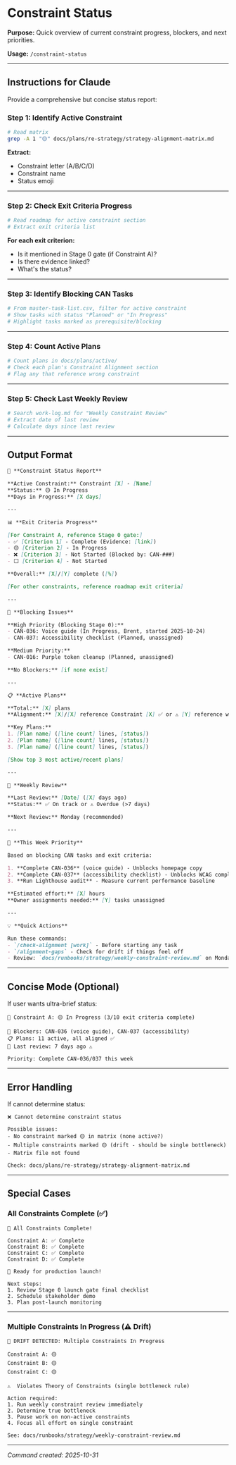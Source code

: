 # Constraint Status

**Purpose:** Quick overview of current constraint progress, blockers, and next priorities.

**Usage:** `/constraint-status`

---

## Instructions for Claude

Provide a comprehensive but concise status report:

### Step 1: Identify Active Constraint

```bash
# Read matrix
grep -A 1 "🟡" docs/plans/re-strategy/strategy-alignment-matrix.md
```

**Extract:**
- Constraint letter (A/B/C/D)
- Constraint name
- Status emoji

---

### Step 2: Check Exit Criteria Progress

```bash
# Read roadmap for active constraint section
# Extract exit criteria list
```

**For each exit criterion:**
- Is it mentioned in Stage 0 gate (if Constraint A)?
- Is there evidence linked?
- What's the status?

---

### Step 3: Identify Blocking CAN Tasks

```bash
# From master-task-list.csv, filter for active constraint
# Show tasks with status "Planned" or "In Progress"
# Highlight tasks marked as prerequisite/blocking
```

---

### Step 4: Count Active Plans

```bash
# Count plans in docs/plans/active/
# Check each plan's Constraint Alignment section
# Flag any that reference wrong constraint
```

---

### Step 5: Check Last Weekly Review

```bash
# Search work-log.md for "Weekly Constraint Review"
# Extract date of last review
# Calculate days since last review
```

---

## Output Format

```markdown
🎯 **Constraint Status Report**

**Active Constraint:** Constraint [X] - [Name]
**Status:** 🟡 In Progress
**Days in Progress:** [X days]

---

📊 **Exit Criteria Progress**

[For Constraint A, reference Stage 0 gate:]
- ✅ [Criterion 1] - Complete (Evidence: [link])
- 🟡 [Criterion 2] - In Progress
- ❌ [Criterion 3] - Not Started (Blocked by: CAN-###)
- ⬜ [Criterion 4] - Not Started

**Overall:** [X]/[Y] complete ([%])

[For other constraints, reference roadmap exit criteria]

---

🚧 **Blocking Issues**

**High Priority (Blocking Stage 0):**
- CAN-036: Voice guide (In Progress, Brent, started 2025-10-24)
- CAN-037: Accessibility checklist (Planned, unassigned)

**Medium Priority:**
- CAN-016: Purple token cleanup (Planned, unassigned)

**No Blockers:** [if none exist]

---

📋 **Active Plans**

**Total:** [X] plans
**Alignment:** [X]/[X] reference Constraint [X] ✅ or ⚠️ [Y] reference wrong constraint

**Key Plans:**
1. [Plan name] ([line count] lines, [status])
2. [Plan name] ([line count] lines, [status])
3. [Plan name] ([line count] lines, [status])

[Show top 3 most active/recent plans]

---

📅 **Weekly Review**

**Last Review:** [Date] ([X] days ago)
**Status:** ✅ On track or ⚠️ Overdue (>7 days)

**Next Review:** Monday (recommended)

---

🎯 **This Week Priority**

Based on blocking CAN tasks and exit criteria:

1. **Complete CAN-036** (voice guide) - Unblocks homepage copy
2. **Complete CAN-037** (accessibility checklist) - Unblocks WCAG compliance
3. **Run Lighthouse audit** - Measure current performance baseline

**Estimated effort:** [X] hours
**Owner assignments needed:** [Y] tasks unassigned

---

💡 **Quick Actions**

Run these commands:
- `/check-alignment [work]` - Before starting any task
- `/alignment-gaps` - Check for drift if things feel off
- Review: `docs/runbooks/strategy/weekly-constraint-review.md` on Monday
```

---

## Concise Mode (Optional)

If user wants ultra-brief status:

```
🎯 Constraint A: 🟡 In Progress (3/10 exit criteria complete)

🚧 Blockers: CAN-036 (voice guide), CAN-037 (accessibility)
📋 Plans: 11 active, all aligned ✅
📅 Last review: 7 days ago ⚠️

Priority: Complete CAN-036/037 this week
```

---

## Error Handling

If cannot determine status:

```
❌ Cannot determine constraint status

Possible issues:
- No constraint marked 🟡 in matrix (none active?)
- Multiple constraints marked 🟡 (drift - should be single bottleneck)
- Matrix file not found

Check: docs/plans/re-strategy/strategy-alignment-matrix.md
```

---

## Special Cases

### All Constraints Complete (✅)

```
🎉 All Constraints Complete!

Constraint A: ✅ Complete
Constraint B: ✅ Complete
Constraint C: ✅ Complete
Constraint D: ✅ Complete

🚀 Ready for production launch!

Next steps:
1. Review Stage 0 launch gate final checklist
2. Schedule stakeholder demo
3. Plan post-launch monitoring
```

---

### Multiple Constraints In Progress (⚠️ Drift)

```
🚨 DRIFT DETECTED: Multiple Constraints In Progress

Constraint A: 🟡
Constraint B: 🟡
Constraint C: 🟡

⚠️  Violates Theory of Constraints (single bottleneck rule)

Action required:
1. Run weekly constraint review immediately
2. Determine true bottleneck
3. Pause work on non-active constraints
4. Focus all effort on single constraint

See: docs/runbooks/strategy/weekly-constraint-review.md
```

---

*Command created: 2025-10-31*
